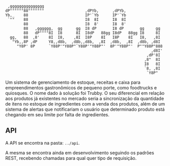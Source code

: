     
    

     ,ggggggggggggggg                                                    
    dP""""""88"""""""                  ,dPYb,      ,dPYb,                
    Yb,_    88                         IP'`Yb      IP'`Yb                
     `""    88                         I8  8I      I8  8I                
            88                         I8  8'      I8  8'                
            88   ,gggggg,  gg      gg  I8 dP       I8 dP       gg     gg 
            88   dP""""8I  I8      8I  I8dP   88gg I8dP   88gg I8     8I 
      gg,   88  ,8'    8I  I8,    ,8I  I8P    8I   I8P    8I   I8,   ,8I 
       "Yb,,8P ,dP     Y8,,d8b,  ,d8b,,d8b,  ,8I  ,d8b,  ,8I  ,d8b, ,d8I 
         "Y8P' 8P      `Y88P'"Y88P"`Y88P'"Y88P"'  8P'"Y88P"'  P""Y88P"888
                                                                    ,d8I'
                                                                  ,dP'8I 
                                                                 ,8"  8I 
                                                                 I8   8I 
                                                                 `8, ,8I 
                                                                  `Y8P"  

Um sistema de gerenciamento de estoque, receitas e caixa para empreendimentos
gastronômicos de pequeno porte, como foodtrucks e quiosques. O nome dado à 
solução foi Trubby. O seu diferencial em relação aos produtos já existentes no
mercado seria a sincronização da quantidade de itens no estoque de ingredientes
com a venda dos produtos, além de um sistema de alertas que notificariam o
usuário que determinado produto está chegando em seu limite por falta de
ingredientes.

## API

A API se encontra na pasta: `../api`.

A mesma se encontra ainda em desenvolvimento seguindo os padrões REST, recebendo
chamadas para qual quer tipo de requisição.